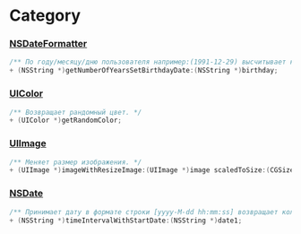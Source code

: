 # Category

### [NSDateFormatter](https://github.com/kovalskiy/Category/tree/master/NSDateFormatter)

```objective-c
/** По году/месяцу/дню пользователя например:(1991-12-29) высчитывает количество лет. */
+ (NSString *)getNumberOfYearsSetBirthdayDate:(NSString *)birthday;
```

### [UIColor](https://github.com/kovalskiy/Category/tree/master/UIColor)
```objective-c
/** Возвращает рандомный цвет. */
+ (UIColor *)getRandomColor;
```

### [UIImage](https://github.com/kovalskiy/Category/tree/master/UIImage)
```objective-c
/** Mеняет размер изображения. */
+ (UIImage *)imageWithResizeImage:(UIImage *)image scaledToSize:(CGSize)newSize;
```

### [NSDate](https://github.com/kovalskiy/Category/tree/master/NSDate)
```objective-c
/** Принимает дату в формате строки [yyyy-M-dd hh:mm:ss] возвращает количество сукунд/минут/дней назад. */
+ (NSString *)timeIntervalWithStartDate:(NSString *)date1;
```
